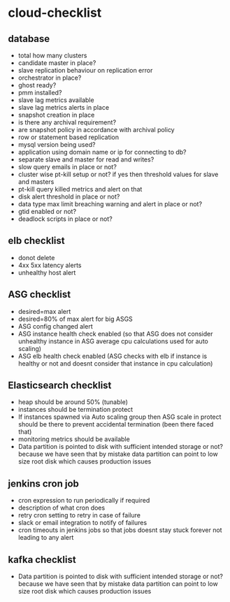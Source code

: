 # cloud-checklist

## database
* total how many clusters
* candidate master in place?
* slave replication behaviour on replication error
* orchestrator in place?
* ghost ready?
* pmm installed?
* slave lag metrics available
* slave lag metrics alerts in place
* snapshot creation in place
* is there any archival requirement?
* are snapshot policy in accordance with archival policy
* row or statement based replication
* mysql version being used?
* application using domain name or ip for connecting to db?
* separate slave and master for read and writes?
* slow query emails in place or not?
* cluster wise pt-kill setup or not? if yes then threshold values for slave and masters
* pt-kill query killed metrics and alert on that
* disk alert threshold in place or not?
* data type max limit breaching warning and alert in place or not?
* gtid enabled or not?
* deadlock scripts in place or not?

## elb checklist
* donot delete
* 4xx 5xx latency alerts
* unhealthy host alert


## ASG checklist
* desired=max alert
* desired=80% of max alert for big ASGS
* ASG config changed alert
* ASG instance health check enabled    (so that ASG does not consider unhealthy instance in ASG average cpu calculations used for auto scaling)
* ASG elb health check enabled          (ASG checks with elb if instance is healthy or not and doesnt consider that instance in cpu calculation)

## Elasticsearch checklist
* heap should be around 50% (tunable)
* instances should be termination protect
* If instances spawned via Auto scaling group then ASG scale in protect should be there to prevent accidental termination (been there faced that)
* monitoring metrics should be available
* Data partition is pointed to disk with sufficient intended storage or not? because we have seen that by mistake data partition can point to low size root disk which causes production issues

## jenkins cron job
* cron expression to run periodically if required
* description of what cron does
* retry cron setting to retry in case of failure
* slack or email integration to notify of failures
* cron timeouts in jenkins jobs so that jobs doesnt stay stuck forever not leading to any alert

## kafka checklist
* Data partition is pointed to disk with sufficient intended storage or not? because we have seen that by mistake data partition can point to low size root disk which causes production issues
